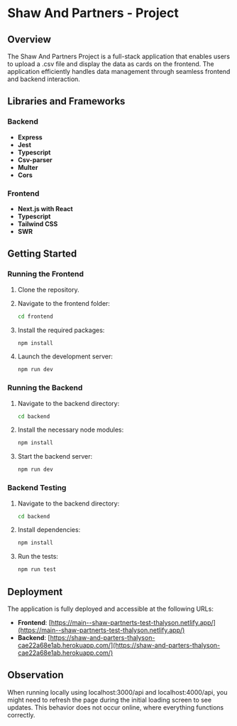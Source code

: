# Shaw And Partners - Project

## Overview

The Shaw And Partners Project is a full-stack application that enables users to upload a .csv file and display the data as cards on the frontend. The application efficiently handles data management through seamless frontend and backend interaction.

## Libraries and Frameworks

### Backend

- **Express**
- **Jest**
- **Typescript**
- **Csv-parser**
- **Multer**
- **Cors**

### Frontend

- **Next.js with React**
- **Typescript**
- **Tailwind CSS**
- **SWR**

## Getting Started

### Running the Frontend

1. Clone the repository.
2. Navigate to the frontend folder:

    ```sh
    cd frontend
    ```

3. Install the required packages:

    ```sh
    npm install
    ```

4. Launch the development server:

    ```sh
    npm run dev
    ```

### Running the Backend

1. Navigate to the backend directory:

    ```sh
    cd backend
    ```

2. Install the necessary node modules:

    ```sh
    npm install
    ```

3. Start the backend server:

    ```sh
    npm run dev
    ```

### Backend Testing

1. Navigate to the backend directory:

    ```sh
    cd backend
    ```

2. Install dependencies:

    ```sh
    npm install
    ```

3. Run the tests:

    ```sh
    npm run test
    ```

## Deployment

The application is fully deployed and accessible at the following URLs:

- **Frontend**: [https://main--shaw-partnerts-test-thalyson.netlify.app/](https://main--shaw-partnerts-test-thalyson.netlify.app/)
- **Backend**: [https://shaw-and-parters-thalyson-cae22a68e1ab.herokuapp.com/](https://shaw-and-parters-thalyson-cae22a68e1ab.herokuapp.com/)

## Observation

When running locally using localhost:3000/api and localhost:4000/api, you might need to refresh the page during the initial loading screen to see updates. This behavior does not occur online, where everything functions correctly.
